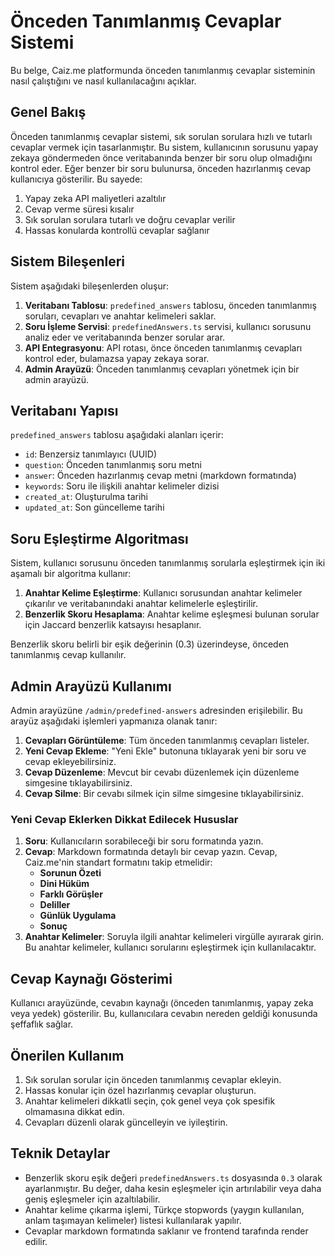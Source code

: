 # Önceden Tanımlanmış Cevaplar Sistemi

Bu belge, Caiz.me platformunda önceden tanımlanmış cevaplar sisteminin nasıl çalıştığını ve nasıl kullanılacağını açıklar.

## Genel Bakış

Önceden tanımlanmış cevaplar sistemi, sık sorulan sorulara hızlı ve tutarlı cevaplar vermek için tasarlanmıştır. Bu sistem, kullanıcının sorusunu yapay zekaya göndermeden önce veritabanında benzer bir soru olup olmadığını kontrol eder. Eğer benzer bir soru bulunursa, önceden hazırlanmış cevap kullanıcıya gösterilir. Bu sayede:

1. Yapay zeka API maliyetleri azaltılır
2. Cevap verme süresi kısalır
3. Sık sorulan sorulara tutarlı ve doğru cevaplar verilir
4. Hassas konularda kontrollü cevaplar sağlanır

## Sistem Bileşenleri

Sistem aşağıdaki bileşenlerden oluşur:

1. **Veritabanı Tablosu**: `predefined_answers` tablosu, önceden tanımlanmış soruları, cevapları ve anahtar kelimeleri saklar.
2. **Soru İşleme Servisi**: `predefinedAnswers.ts` servisi, kullanıcı sorusunu analiz eder ve veritabanında benzer sorular arar.
3. **API Entegrasyonu**: API rotası, önce önceden tanımlanmış cevapları kontrol eder, bulamazsa yapay zekaya sorar.
4. **Admin Arayüzü**: Önceden tanımlanmış cevapları yönetmek için bir admin arayüzü.

## Veritabanı Yapısı

`predefined_answers` tablosu aşağıdaki alanları içerir:

- `id`: Benzersiz tanımlayıcı (UUID)
- `question`: Önceden tanımlanmış soru metni
- `answer`: Önceden hazırlanmış cevap metni (markdown formatında)
- `keywords`: Soru ile ilişkili anahtar kelimeler dizisi
- `created_at`: Oluşturulma tarihi
- `updated_at`: Son güncelleme tarihi

## Soru Eşleştirme Algoritması

Sistem, kullanıcı sorusunu önceden tanımlanmış sorularla eşleştirmek için iki aşamalı bir algoritma kullanır:

1. **Anahtar Kelime Eşleştirme**: Kullanıcı sorusundan anahtar kelimeler çıkarılır ve veritabanındaki anahtar kelimelerle eşleştirilir.
2. **Benzerlik Skoru Hesaplama**: Anahtar kelime eşleşmesi bulunan sorular için Jaccard benzerlik katsayısı hesaplanır.

Benzerlik skoru belirli bir eşik değerinin (0.3) üzerindeyse, önceden tanımlanmış cevap kullanılır.

## Admin Arayüzü Kullanımı

Admin arayüzüne `/admin/predefined-answers` adresinden erişilebilir. Bu arayüz aşağıdaki işlemleri yapmanıza olanak tanır:

1. **Cevapları Görüntüleme**: Tüm önceden tanımlanmış cevapları listeler.
2. **Yeni Cevap Ekleme**: "Yeni Ekle" butonuna tıklayarak yeni bir soru ve cevap ekleyebilirsiniz.
3. **Cevap Düzenleme**: Mevcut bir cevabı düzenlemek için düzenleme simgesine tıklayabilirsiniz.
4. **Cevap Silme**: Bir cevabı silmek için silme simgesine tıklayabilirsiniz.

### Yeni Cevap Eklerken Dikkat Edilecek Hususlar

1. **Soru**: Kullanıcıların sorabileceği bir soru formatında yazın.
2. **Cevap**: Markdown formatında detaylı bir cevap yazın. Cevap, Caiz.me'nin standart formatını takip etmelidir:
   - **Sorunun Özeti**
   - **Dini Hüküm**
   - **Farklı Görüşler**
   - **Deliller**
   - **Günlük Uygulama**
   - **Sonuç**
3. **Anahtar Kelimeler**: Soruyla ilgili anahtar kelimeleri virgülle ayırarak girin. Bu anahtar kelimeler, kullanıcı sorularını eşleştirmek için kullanılacaktır.

## Cevap Kaynağı Gösterimi

Kullanıcı arayüzünde, cevabın kaynağı (önceden tanımlanmış, yapay zeka veya yedek) gösterilir. Bu, kullanıcılara cevabın nereden geldiği konusunda şeffaflık sağlar.

## Önerilen Kullanım

1. Sık sorulan sorular için önceden tanımlanmış cevaplar ekleyin.
2. Hassas konular için özel hazırlanmış cevaplar oluşturun.
3. Anahtar kelimeleri dikkatli seçin, çok genel veya çok spesifik olmamasına dikkat edin.
4. Cevapları düzenli olarak güncelleyin ve iyileştirin.

## Teknik Detaylar

- Benzerlik skoru eşik değeri `predefinedAnswers.ts` dosyasında `0.3` olarak ayarlanmıştır. Bu değer, daha kesin eşleşmeler için artırılabilir veya daha geniş eşleşmeler için azaltılabilir.
- Anahtar kelime çıkarma işlemi, Türkçe stopwords (yaygın kullanılan, anlam taşımayan kelimeler) listesi kullanılarak yapılır.
- Cevaplar markdown formatında saklanır ve frontend tarafında render edilir.
